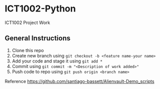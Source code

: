 # ICT1002-Python
ICT1002 Project Work

## General Instructions

1. Clone this repo 
2. Create new branch using `git checkout -b <feature name-your name>`
3. Add your code and stage it using `git add *`
4. Commit using `git commit -m "<Description of work added>"`
5. Push code to repo using `git push origin <branch name>`

Reference
https://github.com/santiago-bassett/Alienvault-Demo_scripts
